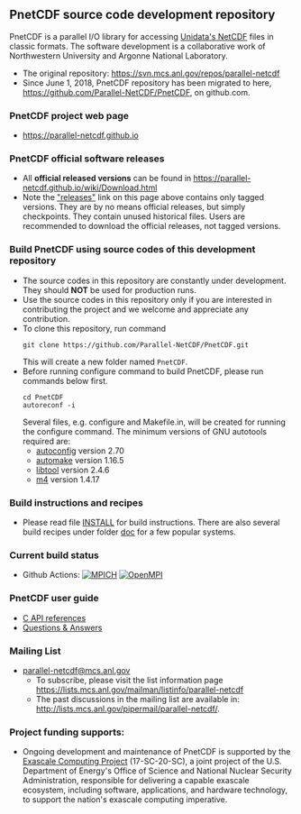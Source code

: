 ## PnetCDF source code development repository

PnetCDF is a parallel I/O library for accessing
[Unidata's NetCDF](http://www.unidata.ucar.edu/software/netcdf) files in
classic formats. The software development is a collaborative work of
Northwestern University and Argonne National Laboratory.

* The original repository: https://svn.mcs.anl.gov/repos/parallel-netcdf
* Since June 1, 2018, PnetCDF repository has been migrated to
  here, https://github.com/Parallel-NetCDF/PnetCDF, on github.com.

### PnetCDF project web page
* https://parallel-netcdf.github.io

### PnetCDF official software releases
* All **official released versions** can be found in
  https://parallel-netcdf.github.io/wiki/Download.html
* Note the ["releases"](https://github.com/Parallel-NetCDF/PnetCDF/releases)
  link on this page above contains only tagged versions. They are by no means
  official releases, but simply checkpoints. They contain unused historical
  files. Users are recommended to download the official releases, not tagged
  versions.

### Build PnetCDF using source codes of this development repository
* The source codes in this repository are constantly under development. They
  should **NOT** be used for production runs.
* Use the source codes in this repository only if you are interested in
  contributing the project and we welcome and appreciate any contribution.
* To clone this repository, run command
  ```console
  git clone https://github.com/Parallel-NetCDF/PnetCDF.git
  ```
  This will create a new folder named `PnetCDF`.
* Before running configure command to build PnetCDF, please run commands below
  first.
  ```console
  cd PnetCDF
  autoreconf -i
  ```
  Several files, e.g. configure and Makefile.in, will be created for running the
  configure command. The minimum versions of GNU autotools required are:
  + [autoconfig](https://www.gnu.org/software/autoconf/autoconf.html) version 2.70
  + [automake](https://www.gnu.org/software/automake) version 1.16.5
  + [libtool](https://www.gnu.org/software/libtool) version 2.4.6
  + [m4](https://www.gnu.org/software/m4/m4.html) version 1.4.17

### Build instructions and recipes
* Please read file
  [INSTALL](https://github.com/Parallel-NetCDF/PnetCDF/blob/master/INSTALL) for
  build instructions. There are also several build recipes under folder
  [doc](https://github.com/Parallel-NetCDF/PnetCDF/tree/master/doc) for a few
  popular systems.

### Current build status
* Github Actions: [![MPICH](https://github.com/Parallel-NetCDF/PnetCDF/actions/workflows/ubuntu_mpich.yml/badge.svg)](https://github.com/Parallel-NetCDF/PnetCDF/actions/workflows/ubuntu_mpich.yml)
[![OpenMPI](https://github.com/Parallel-NetCDF/PnetCDF/actions/workflows/ubuntu_openmpi.yml/badge.svg)](https://github.com/Parallel-NetCDF/PnetCDF/actions/workflows/ubuntu_openmpi.yml)

### PnetCDF user guide
* [C API references](http://cucis.ece.northwestern.edu/projects/PnetCDF/doc/pnetcdf-c)
* [Questions & Answers](http://cucis.ece.northwestern.edu/projects/PnetCDF/faq.html)

### Mailing List
* parallel-netcdf@mcs.anl.gov
  + To subscribe, please visit the list information page
    https://lists.mcs.anl.gov/mailman/listinfo/parallel-netcdf
  + The past discussions in the mailing list are available in:
    http://lists.mcs.anl.gov/pipermail/parallel-netcdf/.

### Project funding supports:
* Ongoing development and maintenance of PnetCDF is supported by the [Exascale
  Computing Project](https://www.exascaleproject.org) (17-SC-20-SC), a joint
  project of the U.S. Department of Energy's Office of Science and National
  Nuclear Security Administration, responsible for delivering a capable
  exascale ecosystem, including software, applications, and hardware
  technology, to support the nation's exascale computing imperative.

